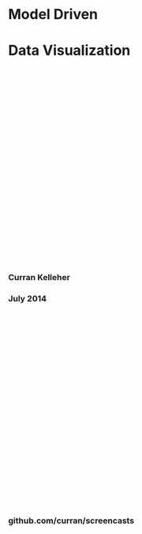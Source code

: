 <div style="height: 10%"></div>

# Model Driven
# Data Visualization

<div style="height: 10%"></div>

### Curran Kelleher
### July 2014

<div style="height: 10%"></div>

### github.com/curran/screencasts
